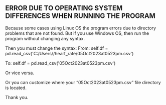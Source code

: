 ## ERROR DUE TO OPERATING SYSTEM DIFFERENCES WHEN RUNNING THE PROGRAM

Because some cases using Linux OS the program errors due to directory problems that are not found.
But if you use Windows OS, then run the program without changing any syntax.

Then you must change the syntax:
From: 
self.df = pd.read_csv('C:/Users/<username>/heart_rate/05Oct2023at0523pm.csv')

To:
self.df = pd.read_csv('05Oct2023at0523pm.csv')

Or vice versa.

Or you can customize where your “05Oct2023at0523pm.csv” file directory is located.

Thank you.
